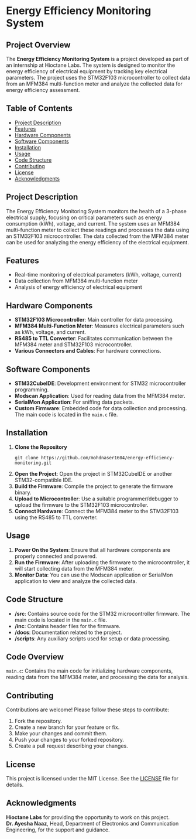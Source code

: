 <!DOCTYPE html>
<html lang="en">
<head>
    <meta charset="UTF-8">
    <meta name="viewport" content="width=device-width, initial-scale=1.0">
    <title>Energy Efficiency Monitoring System</title>
</head>
<body>

<h1>Energy Efficiency Monitoring System</h1>

<h2>Project Overview</h2>
<p>
    The <strong>Energy Efficiency Monitoring System</strong> is a project developed as part of an internship at Hioctane Labs. The system is designed to monitor the energy efficiency of electrical equipment by tracking key electrical parameters. The project uses the STM32F103 microcontroller to collect data from an MFM384 multi-function meter and analyze the collected data for energy efficiency assessment.
</p>

<h2>Table of Contents</h2>
<ul>
    <li><a href="#project-description">Project Description</a></li>
    <li><a href="#features">Features</a></li>
    <li><a href="#hardware-components">Hardware Components</a></li>
    <li><a href="#software-components">Software Components</a></li>
    <li><a href="#installation">Installation</a></li>
    <li><a href="#usage">Usage</a></li>
    <li><a href="#code-structure">Code Structure</a></li>
    <li><a href="#contributing">Contributing</a></li>
    <li><a href="#license">License</a></li>
    <li><a href="#acknowledgments">Acknowledgments</a></li>
</ul>

<h2 id="project-description">Project Description</h2>
<p>
    The Energy Efficiency Monitoring System monitors the health of a 3-phase electrical supply, focusing on critical parameters such as energy consumption (kWh), voltage, and current. The system uses an MFM384 multi-function meter to collect these readings and processes the data using an STM32F103 microcontroller. The data collected from the MFM384 meter can be used for analyzing the energy efficiency of the electrical equipment.
</p>

<h2 id="features">Features</h2>
<ul>
    <li>Real-time monitoring of electrical parameters (kWh, voltage, current)</li>
    <li>Data collection from MFM384 multi-function meter</li>
    <li>Analysis of energy efficiency of electrical equipment</li>
</ul>

<h2 id="hardware-components">Hardware Components</h2>
<ul>
    <li><strong>STM32F103 Microcontroller</strong>: Main controller for data processing.</li>
    <li><strong>MFM384 Multi-Function Meter</strong>: Measures electrical parameters such as kWh, voltage, and current.</li>
    <li><strong>RS485 to TTL Converter</strong>: Facilitates communication between the MFM384 meter and STM32F103 microcontroller.</li>
    <li><strong>Various Connectors and Cables</strong>: For hardware connections.</li>
</ul>

<h2 id="software-components">Software Components</h2>
<ul>
    <li><strong>STM32CubeIDE</strong>: Development environment for STM32 microcontroller programming.</li>
    <li><strong>Modscan Application</strong>: Used for reading data from the MFM384 meter.</li>
    <li><strong>SerialMon Application</strong>: For sniffing data packets.</li>
    <li><strong>Custom Firmware</strong>: Embedded code for data collection and processing. The main code is located in the <code>main.c</code> file.</li>
</ul>

<h2 id="installation">Installation</h2>
<ol>
    <li>
        <strong>Clone the Repository</strong>
        <pre><code>git clone https://github.com/mohdnaser1604/energy-efficiency-monitoring.git</code></pre>
    </li>
    <li><strong>Open the Project</strong>: Open the project in STM32CubeIDE or another STM32-compatible IDE.</li>
    <li><strong>Build the Firmware</strong>: Compile the project to generate the firmware binary.</li>
    <li><strong>Upload to Microcontroller</strong>: Use a suitable programmer/debugger to upload the firmware to the STM32F103 microcontroller.</li>
    <li><strong>Connect Hardware</strong>: Connect the MFM384 meter to the STM32F103 using the RS485 to TTL converter.</li>
</ol>

<h2 id="usage">Usage</h2>
<ol>
    <li><strong>Power On the System</strong>: Ensure that all hardware components are properly connected and powered.</li>
    <li><strong>Run the Firmware</strong>: After uploading the firmware to the microcontroller, it will start collecting data from the MFM384 meter.</li>
    <li><strong>Monitor Data</strong>: You can use the Modscan application or SerialMon application to view and analyze the collected data.</li>
</ol>

<h2 id="code-structure">Code Structure</h2>
<ul>
    <li><strong>/src</strong>: Contains source code for the STM32 microcontroller firmware. The main code is located in the <code>main.c</code> file.</li>
    <li><strong>/inc</strong>: Contains header files for the firmware.</li>
    <li><strong>/docs</strong>: Documentation related to the project.</li>
    <li><strong>/scripts</strong>: Any auxiliary scripts used for setup or data processing.</li>
</ul>

<h2 id="code-overview">Code Overview</h2>
<p>
    <code>main.c</code>: Contains the main code for initializing hardware components, reading data from the MFM384 meter, and processing the data for analysis.
</p>

<h2 id="contributing">Contributing</h2>
<p>
    Contributions are welcome! Please follow these steps to contribute:
</p>
<ol>
    <li>Fork the repository.</li>
    <li>Create a new branch for your feature or fix.</li>
    <li>Make your changes and commit them.</li>
    <li>Push your changes to your forked repository.</li>
    <li>Create a pull request describing your changes.</li>
</ol>

<h2 id="license">License</h2>
<p>
    This project is licensed under the MIT License. See the <a href="LICENSE">LICENSE</a> file for details.
</p>

<h2 id="acknowledgments">Acknowledgments</h2>
<p>
    <strong>Hioctane Labs</strong> for providing the opportunity to work on this project.<br>
    <strong>Dr. Ayesha Naaz</strong>, Head, Department of Electronics and Communication Engineering, for the support and guidance.
</p>

</body>
</html>

